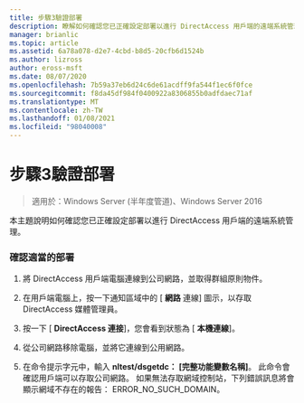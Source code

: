```yaml
---
title: 步驟3驗證部署
description: 瞭解如何確認您已正確設定部署以進行 DirectAccess 用戶端的遠端系統管理。
manager: brianlic
ms.topic: article
ms.assetid: 6a78a078-d2e7-4cbd-b8d5-20cfb6d1524b
ms.author: lizross
author: eross-msft
ms.date: 08/07/2020
ms.openlocfilehash: 7b59a37eb6d24c6de61acdff9fa544f1ec6f0fce
ms.sourcegitcommit: f8da45df984f0400922a8306855b0adfdaec71af
ms.translationtype: MT
ms.contentlocale: zh-TW
ms.lasthandoff: 01/08/2021
ms.locfileid: "98040008"
---
```

# <a name="step-3-verify-the-deployment"></a>步驟3驗證部署

>適用於：Windows Server (半年度管道)、Windows Server 2016

本主題說明如何確認您已正確設定部署以進行 DirectAccess 用戶端的遠端系統管理。

### <a name="to-verify-proper-deployment"></a>確認適當的部署

1.  將 DirectAccess 用戶端電腦連線到公司網路，並取得群組原則物件。

2.  在用戶端電腦上，按一下通知區域中的 [ **網路** 連線] 圖示，以存取 DirectAccess 媒體管理員。

3.  按一下 [ **DirectAccess 連接**]，您會看到狀態為 [ **本機連線**]。

4.  從公司網路移除電腦，並將它連線到公用網路。

5.  在命令提示字元中，輸入 **nltest/dsgetdc： [完整功能變數名稱]**。 此命令會確認用戶端可以存取公司網路。 如果無法存取網域控制站，下列錯誤訊息將會顯示網域不存在的報告： ERROR_NO_SUCH_DOMAIN。




